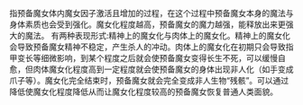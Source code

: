 指预备魔女体内魔女因子激活且增加的过程，在这个过程中预备魔女本身的魔法与身体素质也会受到强化。魔女化程度越高，预备魔女的魔力越强，能释放出来更强大的魔法。
有两种表现形式:精神上的魔女化与肉体上的魔女化。精神上的魔女化会导致预备魔女精神不稳定，产生杀人的冲动。肉体上的魔女化在初期只会导致指甲变长等细微影响，到某个程度之后就会使预备魔女变得长生不死，可以缓慢自愈，但肉体魔女化程度高到一定程度就会使预备魔女的身体出现非人化（如手变成爪子等）。魔女化完全结束时，预备魔女就会完全变成非人生物“残骸”。可以通过降低使魔女化程度降低从而让魔女化程度较高的预备魔女恢复普通人类面貌。